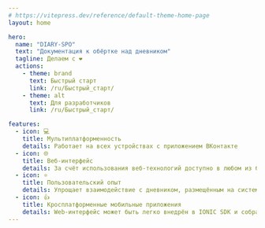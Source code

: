 ```yaml
---
# https://vitepress.dev/reference/default-theme-home-page
layout: home

hero:
  name: "DIARY-SPO"
  text: "Документация к обёртке над дневником"
  tagline: Делаем с ❤️
  actions:
    - theme: brand
      text: Быстрый старт
      link: /ru/Быстрый_старт/
    - theme: alt
      text: Для разработчиков
      link: /ru/Быстрый_старт/

features:
  - icon: 💻
    title: Мультиплатформенность
    details: Работает на всех устройствах с приложением ВКонтакте
  - icon: 🌐
    title: Веб-интерфейс
    details: За счёт использования веб-технологий доступно в любом из браузеров
  - icon: ⭐
    title: Пользовательский опыт
    details: Упрощает взаимодействие с дневником, размещённым на системе "Сетевой город. Образование"
  - icon: 👍
    title: Кросплатформенные мобильные приложения
    details: Web-интерфейс может быть легко внедрён в IONIC SDK и собран в мобильное приложение для всех основных платформ
---
```


